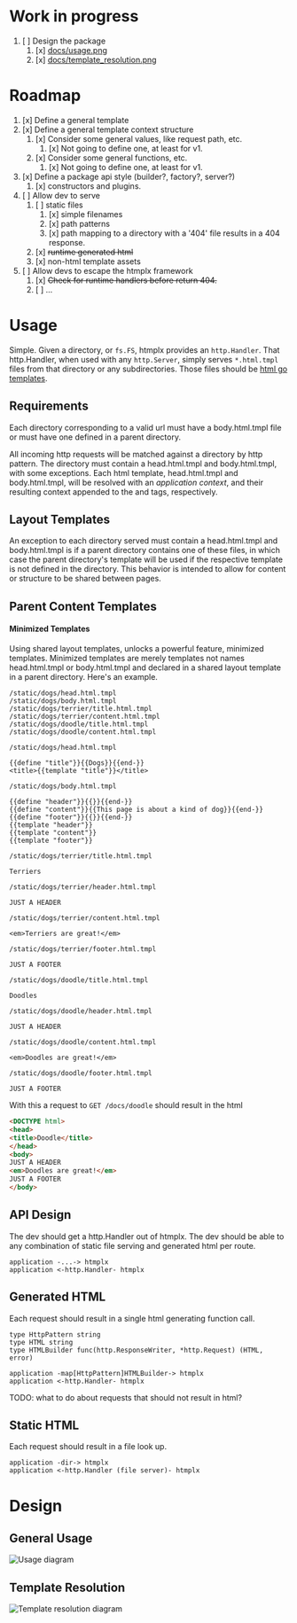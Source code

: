 # Work in progress

1. [ ] Design the package
    1. [x] [docs/usage.png](./docs/usage.png)
    1. [x] [docs/template_resolution.png](./docs/template_resolution.png)


# Roadmap

1. [x] Define a general template
1. [x] Define a general template context structure
    1. [x] Consider some general values, like request path, etc.
        1. [x] Not going to define one, at least for v1.
    1. [x] Consider some general functions, etc.
        1. [x] Not going to define one, at least for v1.
1. [x] Define a package api style (builder?, factory?, server?)
    1. [x] constructors and plugins.
1. [ ] Allow dev to serve
    1. [ ] static files
        1. [x] simple filenames
        1. [x] path patterns
        1. [x] path mapping to a directory with a '404' file results in a 404 response.
    1. [x] ~~runtime generated html~~
    1. [x] non-html template assets
1. [ ] Allow devs to escape the htmplx framework
    1. [x] ~~Check for runtime handlers before return 404.~~
    1. [ ] ...


# Usage

Simple.
Given a directory, or `fs.FS`, htmplx provides an `http.Handler`.
That http.Handler, when used with any `http.Server`, simply serves `*.html.tmpl` files from that directory or any subdirectories.
Those files should be [html go templates](https://pkg.go.dev/html/template).

## Requirements

Each directory corresponding to a valid url must have a body.html.tmpl file or must have one defined
in a parent directory.

All incoming http requests will be matched against a directory by http pattern.
The directory must contain a head.html.tmpl and body.html.tmpl, with some exceptions.
Each html template, head.html.tmpl and body.html.tmpl, will be resolved with an _application context_,
and their resulting context appended to the <head> and <body> tags, respectively.

## Layout Templates

An exception to each directory served must contain a head.html.tmpl and body.html.tmpl is if a
parent directory contains one of these files, in which case the parent directory's template will be
used if the respective template is not defined in the directory.
This behavior is intended to allow for content or structure to be shared between pages.


## Parent Content Templates


#### Minimized Templates

Using shared layout templates, unlocks a powerful feature, minimized templates.
Minimized templates are merely templates not names head.html.tmpl or body.html.tmpl and declared in
a shared layout template in a parent directory.
Here's an example.

```
/static/dogs/head.html.tmpl
/static/dogs/body.html.tmpl
/static/dogs/terrier/title.html.tmpl
/static/dogs/terrier/content.html.tmpl
/static/dogs/doodle/title.html.tmpl
/static/dogs/doodle/content.html.tmpl
```

`/static/dogs/head.html.tmpl`
```html.tmpl
{{define "title"}}{{Dogs}}{{end-}}
<title>{{template "title"}}</title>
```

`/static/dogs/body.html.tmpl`
```html.tmpl
{{define "header"}}{{}}{{end-}}
{{define "content"}}{{This page is about a kind of dog}}{{end-}}
{{define "footer"}}{{}}{{end-}}
{{template "header"}}
{{template "content"}}
{{template "footer"}}
```

`/static/dogs/terrier/title.html.tmpl`
```html.tmpl
Terriers
```

`/static/dogs/terrier/header.html.tmpl`
```html.tmpl
JUST A HEADER
```

`/static/dogs/terrier/content.html.tmpl`
```html.tmpl
<em>Terriers are great!</em>
```

`/static/dogs/terrier/footer.html.tmpl`
```html.tmpl
JUST A FOOTER
```

`/static/dogs/doodle/title.html.tmpl`
```html.tmpl
Doodles
```

`/static/dogs/doodle/header.html.tmpl`
```html.tmpl
JUST A HEADER
```

`/static/dogs/doodle/content.html.tmpl`
```html.tmpl
<em>Doodles are great!</em>
```

`/static/dogs/doodle/footer.html.tmpl`
```html.tmpl
JUST A FOOTER
```

With this a request to `GET /docs/doodle` should result in the html

```html
<DOCTYPE html>
<head>
<title>Doodle</title>
</head>
<body>
JUST A HEADER
<em>Doodles are great!</em>
JUST A FOOTER
</body>
```


## API Design


The dev should get a http.Handler out of htmplx.
The dev should be able to any combination of static file serving and generated html per route.

```
application -...-> htmplx
application <-http.Handler- htmplx
```

## Generated HTML

Each request should result in a single html generating function call.

```
type HttpPattern string
type HTML string
type HTMLBuilder func(http.ResponseWriter, *http.Request) (HTML, error)

application -map[HttpPattern]HTMLBuilder-> htmplx
application <-http.Handler- htmplx
```

TODO: what to do about requests that should not result in html?


## Static HTML

Each request should result in a file look up.

```
application -dir-> htmplx
application <-http.Handler (file server)- htmplx
```


# Design

## General Usage
![Usage diagram](./docs/usage.png "Usage")

## Template Resolution
![Template resolution diagram](./docs/template_resolution.png "Template Resolution")
